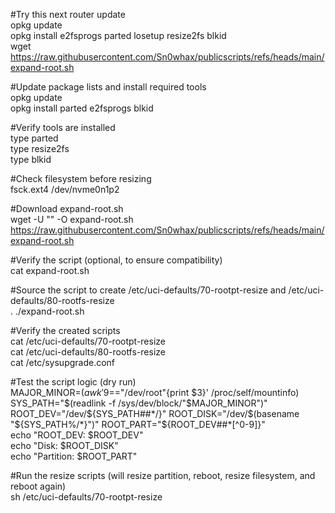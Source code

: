 #Try this next router update  
opkg update  
opkg install e2fsprogs parted losetup resize2fs blkid    
wget https://raw.githubusercontent.com/Sn0whax/publicscripts/refs/heads/main/expand-root.sh  

#Update package lists and install required tools  
opkg update  
opkg install parted e2fsprogs blkid  

#Verify tools are installed  
type parted  
type resize2fs  
type blkid  

#Check filesystem before resizing  
fsck.ext4 /dev/nvme0n1p2  

#Download expand-root.sh  
wget -U "" -O expand-root.sh https://raw.githubusercontent.com/Sn0whax/publicscripts/refs/heads/main/expand-root.sh  

#Verify the script (optional, to ensure compatibility)  
cat expand-root.sh  

#Source the script to create /etc/uci-defaults/70-rootpt-resize and /etc/uci-defaults/80-rootfs-resize  
. ./expand-root.sh  

#Verify the created scripts  
cat /etc/uci-defaults/70-rootpt-resize  
cat /etc/uci-defaults/80-rootfs-resize  
cat /etc/sysupgrade.conf  

#Test the script logic (dry run)  
MAJOR_MINOR=$(awk '$9=="/dev/root"{print $3}' /proc/self/mountinfo)  
SYS_PATH="$(readlink -f /sys/dev/block/"$MAJOR_MINOR")"  
ROOT_DEV="/dev/${SYS_PATH##*/}"  
ROOT_DISK="/dev/$(basename "${SYS_PATH%/*}")"  
ROOT_PART="${ROOT_DEV##*[^0-9]}"  
echo "ROOT_DEV: $ROOT_DEV"  
echo "Disk: $ROOT_DISK"  
echo "Partition: $ROOT_PART"  

#Run the resize scripts (will resize partition, reboot, resize filesystem, and reboot again)  
sh /etc/uci-defaults/70-rootpt-resize  
